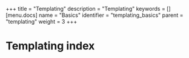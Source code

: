 +++
title = "Templating"
description = "Templating"
keywords = []
[menu.docs]
name = "Basics"
identifier = "templating_basics"
parent = "templating"
weight = 3
+++

# Templating index
